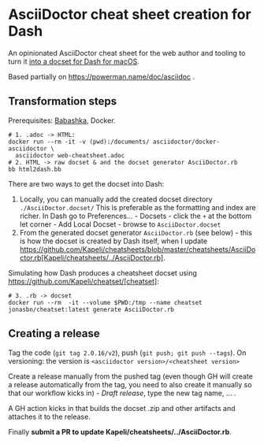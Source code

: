 AsciiDoctor cheat sheet creation for Dash
=========================================

An opinionated AsciiDoctor cheat sheet for the web author and tooling to turn it [into a docset for Dash for macOS](https://github.com/Kapeli/cheatset#readme).

Based partially on https://powerman.name/doc/asciidoc .

## Transformation steps

Prerequisites: [Babashka](https://babashka.org), Docker.

    # 1. .adoc -> HTML:
    docker run --rm -it -v (pwd):/documents/ asciidoctor/docker-asciidoctor \
      asciidoctor web-cheatsheet.adoc
    # 2. HTML -> raw docset & and the docset generator AsciiDoctor.rb
    bb html2dash.bb

There are two ways to get the docset into Dash:

1. Locally, you can manually add the created docset directory `./AsciiDoctor.docset/` This is preferable as the formatting and index are richer. In Dash go to Preferences... - Docsets - click the `+` at the bottom let corner - Add Local Docset - browse to `AsciiDoctor.docset`
2. From the generated docset generator `AsciiDoctor.rb` (see below) - this is how the docset is created by Dash itself, when I update https://github.com/Kapeli/cheatsheets/blob/master/cheatsheets/AsciiDoctor.rb[Kapeli/cheatsheets/../AsciiDoctor.rb].

Simulating how Dash produces a cheatsheet docset using https://github.com/Kapeli/cheatset/[cheatset]:

    # 3. .rb -> docset
    docker run --rm  -it --volume $PWD:/tmp --name cheatset jonasbn/cheatset:latest generate AsciiDoctor.rb

## Creating a release

Tag the code (`git tag 2.0.16/v2`), push (`git push; git push --tags`). On versioning: the version is `<asciidoctor version>/<cheatsheet version>`

Create a release manually from the pushed tag (even though GH will create a release automatically from the tag, you need to also create it manually so that our workflow kicks in) - _Draft release_, type the new tag name, …​ .

A GH action kicks in that builds the docset .zip and other artifacts and attaches it to the release.

Finally **submit a PR to update Kapeli/cheatsheets/../AsciiDoctor.rb**.


